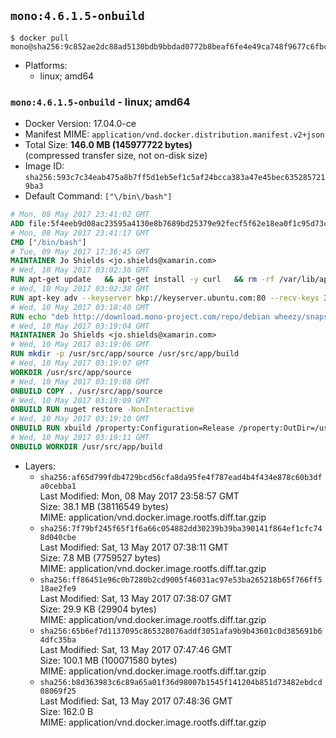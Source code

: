 ## `mono:4.6.1.5-onbuild`

```console
$ docker pull mono@sha256:9c852ae2dc88ad5130bdb9bbdad0772b8beaf6fe4e49ca748f9677c6fbcde34e
```

-	Platforms:
	-	linux; amd64

### `mono:4.6.1.5-onbuild` - linux; amd64

-	Docker Version: 17.04.0-ce
-	Manifest MIME: `application/vnd.docker.distribution.manifest.v2+json`
-	Total Size: **146.0 MB (145977722 bytes)**  
	(compressed transfer size, not on-disk size)
-	Image ID: `sha256:593c7c34eab475a8b7ff5d1eb5ef1c5af24bcca383a47e45bec6352857219ba3`
-	Default Command: `["\/bin\/bash"]`

```dockerfile
# Mon, 08 May 2017 23:41:02 GMT
ADD file:5f4eeb9d08ac23595a4130e8b7689bd25379e92fecf5f62e18ea0f1c95d73c33 in / 
# Mon, 08 May 2017 23:41:17 GMT
CMD ["/bin/bash"]
# Tue, 09 May 2017 17:36:45 GMT
MAINTAINER Jo Shields <jo.shields@xamarin.com>
# Wed, 10 May 2017 03:02:36 GMT
RUN apt-get update   && apt-get install -y curl   && rm -rf /var/lib/apt/lists/*
# Wed, 10 May 2017 03:02:38 GMT
RUN apt-key adv --keyserver hkp://keyserver.ubuntu.com:80 --recv-keys 3FA7E0328081BFF6A14DA29AA6A19B38D3D831EF
# Wed, 10 May 2017 03:18:40 GMT
RUN echo "deb http://download.mono-project.com/repo/debian wheezy/snapshots/4.6.1.5 main" > /etc/apt/sources.list.d/mono-xamarin.list   && apt-get update   && apt-get install -y binutils mono-devel ca-certificates-mono fsharp mono-vbnc nuget referenceassemblies-pcl   && rm -rf /var/lib/apt/lists/* /tmp/*
# Wed, 10 May 2017 03:19:04 GMT
MAINTAINER Jo Shields <jo.shields@xamarin.com>
# Wed, 10 May 2017 03:19:06 GMT
RUN mkdir -p /usr/src/app/source /usr/src/app/build
# Wed, 10 May 2017 03:19:07 GMT
WORKDIR /usr/src/app/source
# Wed, 10 May 2017 03:19:08 GMT
ONBUILD COPY . /usr/src/app/source
# Wed, 10 May 2017 03:19:09 GMT
ONBUILD RUN nuget restore -NonInteractive
# Wed, 10 May 2017 03:19:10 GMT
ONBUILD RUN xbuild /property:Configuration=Release /property:OutDir=/usr/src/app/build/
# Wed, 10 May 2017 03:19:11 GMT
ONBUILD WORKDIR /usr/src/app/build
```

-	Layers:
	-	`sha256:af65d799fdb4729bcd56cfa8da95fe4f787ead4b4f434e878c60b3dfa0cebba1`  
		Last Modified: Mon, 08 May 2017 23:58:57 GMT  
		Size: 38.1 MB (38116549 bytes)  
		MIME: application/vnd.docker.image.rootfs.diff.tar.gzip
	-	`sha256:7f79bf245f65f1f6a66c054882dd30239b39ba390141f864ef1cfc748d040cbe`  
		Last Modified: Sat, 13 May 2017 07:38:11 GMT  
		Size: 7.8 MB (7759527 bytes)  
		MIME: application/vnd.docker.image.rootfs.diff.tar.gzip
	-	`sha256:ff86451e96c0b7280b2cd9005f46031ac97e53ba265218b65f766ff518ae2fe9`  
		Last Modified: Sat, 13 May 2017 07:38:07 GMT  
		Size: 29.9 KB (29904 bytes)  
		MIME: application/vnd.docker.image.rootfs.diff.tar.gzip
	-	`sha256:65b6ef7d1137095c865328076addf3051afa9b9b43601c0d385691b64dfc35ba`  
		Last Modified: Sat, 13 May 2017 07:47:46 GMT  
		Size: 100.1 MB (100071580 bytes)  
		MIME: application/vnd.docker.image.rootfs.diff.tar.gzip
	-	`sha256:b8d363983c6c89a65a01f36d98007b1545f141204b851d73482ebdcd08069f25`  
		Last Modified: Sat, 13 May 2017 07:48:36 GMT  
		Size: 162.0 B  
		MIME: application/vnd.docker.image.rootfs.diff.tar.gzip
